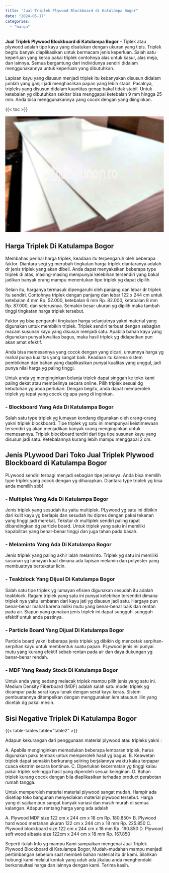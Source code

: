 ```yaml
---
title: "Jual Triplek Plywood Blockboard di Katulampa Bogor"
date: "2024-05-17"
categories: 
  - "harga"
---
```


**Jual Triplek Plywood Blockboard di Katulampa Bogor** – Tiplek atau plywood adalah tipe kayu yang disatukan dengan ukuran yang tipis. Triplek begitu banyak diaplikasikan untuk bermacam jenis keperluan. Salah satu keperluan yang kerap pakai triplek contohnya alas untuk kasur, alas meja, dan lainnya. Semua bergantung dari individunya sendiri didalam menggunakannya untuk keperluan yang dibutuhkan.

Lapisan kayu yang disusun menjadi triplek itu kebanyakan disusun didalam jumlah yang ganjil jadi menghasilkan papan yang lebih stabil. Pasalnya, tripleks yang disusun didalam kuantitas genap bakal tidak stabil. Untuk ketebalan yg dibutuhkan sekitar bisa menggapai ketebalan 9 mm hingga 25 mm. Anda bisa menggunakannya yang cocok dengan yang diinginkan.

{{< toc >}}

![Jual Triplek Plywood Blockboard di Katulampa Bogor](/images/jual-triplek-murah-43.png)

## Harga Triplek Di Katulampa Bogor

Membahas perihal harga triplek, keadaan itu terpengaruh oleh beberapa faktor. Diantara segi yg merubah tingkatan harga triplek diantaranya adalah dr jenis triplek yang akan dibeli. Anda dapat menyaksikan beberapa type triplek di atas, masing-masing mempunyai kelebihan tersendiri yang bakal jadikan banyak orang mampu menentukan tipe triplek yg dapat dipilih.

Selain itu, harganya termasuk dipengaruhi oleh panjang dan lebar dr triplek itu sendiri. Contohnya triplek dengan panjang dan lebar 122 x 244 cm untuk ketebalan 4 mm Rp. 52.000, ketebalan 6 mm Rp. 82.000, ketebalan 8 mm Rp. 87.000, dan seterusnya. Semakin besar ukuran yg dipilih maka tambah tinggi tingkatan harga triplek tersebut.

Faktor yg bisa pengaruhi tingkatan harga selanjutnya yakni material yang digunakan untuk membikin triplek. Triplek sendiri terbuat dengan sebagian macam susunan kayu yang disusun menjadi satu. Apabila bahan kayu yang digunakan punyai kwalitas bagus, maka hasil triplek yg didapatkan pun akan amat efektif.

Anda bisa memesannya yang cocok dengan yang dicari, umumnya harga yg mahal punya kualitas yang sangat baik. Keadaan itu karena sistem pembikinan dan bahan yang diaplikasikan punyai kualitas yang unggul, jadi punya nilai harga yg paling tinggi.

Untuk anda yg menginginkan belanja triplek dapat singgah ke toko kami paling dekat atau membelinya secara online. Pilih triplek sesuai dg kebutuhan yg anda perlukan. Dengan begitu, anda dapat memperoleh triplek yg tepat yang cocok dg apa yang di inginkan.

### \- Blockboard Yang Ada Di Katulampa Bogor

Salah satu type triplek yg lumayan kondang digunakan oleh orang-orang yakni triplek blockboard. Tipe triplek yg satu ini mempunyai keistimewaan tersendiri yg akan menjadikan banyak orang menginginkan untuk memesannya. Triplek blockboard terdiri dari tiga tipe susunan kayu yang disusun jadi satu. Ketebalannya kurang lebih mampu menggapai 2 cm.

## Jenis PLywood Dari Toko Jual Triplek Plywood Blockboard di Katulampa Bogor

PLywood sendiri terbagi menjadi sebagian tipe jenisnya. Anda bisa memilih type triplek yang cocok dengan yg diharapkan. Diantara type triplek yg bisa anda memilih sbb!

### \- Multiplek Yang Ada Di Katulampa Bogor

Jenis triplek yang sesudah itu yaitu multiplek. PLywood yg satu ini dibikin dari kulit kayu yg berlapis dan sesudah itu dipres dengan pakai tekanan yang tinggi jadi merekat. Tekstur dr multiplek sendiri paling rapat dibandingkan dg particle board. Untuk triplek yang satu ini memiliki kapabilitas yang benar-benar tinggi dan juga tahan pada basah.

### \- Melaminto Yang Ada Di Katulampa Bogor

Jenis triplek yang paling akhir ialah melaminto. Triplek yg satu ini memiliki susunan yg lumayan kuat dimana ada lapisan melamin dan polyester yang membuatnya bertekstur licin.

### \- Teakblock Yang Dijual Di Katulampa Bogor

Salah satu tipe triplek yg lumayan efisien digunakan sesudah itu adalah teakblock. Ragam triplek yang satu ini punyai kelebihan tersendiri dimana triplek nya yaitu lembaran dari kayu jati yg disusun jadi satu. Hargaya pun benar-benar mahal karena miliki mutu yang benar-benar baik dan rentan pada air. Siapun yang gunakan jenis triplek ini dapat sungguh-sungguh efektif untuk anda pastinya.

### \- Particle Board Yang Dijual Di Katulampa Bogor

Particle board yakni beberapa jenis triplek yg dibikin dg mencetak serpihan-serpihan kayu untuk membentuk suatu papan. PLywood jenis ini punyai mutu yang kurang efektif sebab rentan pada air dan daya dukungan yg benar-benar rendah.

### \- MDF Yang Ready Stock Di Katulampa Bogor

Untuk anda yang sedang melacak triplek mampu pilih jenis yang satu ini. Medium Density Fiberboard (MDF) adalah salah satu model triplek yg dicampur pada serat kayu lunak dengan serat kayu keras. Sistem pembuatannya ditempelkan dengan menggunakan lem ataupun lilin yang dicetak dg pakai mesin.

## Sisi Negative Triplek Di Katulampa Bogor

{{< table-tables table="table2" >}}

Adapun kekurangan dari penggunaan material plywood atau tripleks yakni :

A. Apabila menginginkan memadukan beberapa lembaran triplek, harus digunakan paku tembak untuk memperoleh hasil yg bagus. B. Keawetan triplek dapat semakin berkurang seiiring berjalannya waktu kalau terpapar cuaca ekstrim secara kontinue. C. Diperlukan kecermatan yg tinggi kalau pakai triplek sehingga hasil yang diperoleh sesuai keinginan. D. Bahan triplek kurang cocok dengan bila diaplikasikan terhadap product perabotan rumah tangga.

Untuk memperoleh material material plywood sangat mudah. Hampir ada disetiap toko bangunan menyediakan material plywood tersebut. Harga yang di sajikan pun sangat banyak variasi dan masih murah di semua kalangan. Adapun rentang harga yang ada adalah

A. Plywood MDF size 122 cm x 244 cm x 18 cm Rp. 180.850< B. Plywood hard wood mertahan ukuran 122 cm x 244 cm x 18 mm Rp. 225.850 C. Plywood blockboard size 122 cm x 244 cm x 18 mm Rp. 160.850 D. Plywood soft wood albasia size 122cm x 244 cm x 18 mm Rp. 167.850

Seperti itulah Info yg mampu Kami sampaikan mengenai Jual Triplek Plywood Blockboard di Katulampa Bogor, Mudah-mudahan mampu menjadi pertimbangan sebelum saat membeli bahan material itu dr kami. Silahkan hubungi kami melalui kontak yang udah ada jikalau anda menghendaki berkonsultasi harga dan lainnya dengan kami. Terima kasih.
